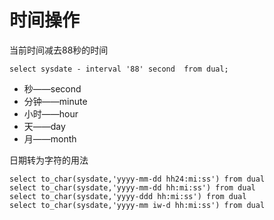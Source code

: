 # 时间操作

当前时间减去88秒的时间

```
select sysdate - interval '88' second  from dual;
```

- 秒——second
- 分钟——minute
- 小时——hour
- 天——day
- 月——month

日期转为字符的用法

```
select to_char(sysdate,'yyyy-mm-dd hh24:mi:ss') from dual
select to_char(sysdate,'yyyy-mm-dd hh:mi:ss') from dual
select to_char(sysdate,'yyyy-ddd hh:mi:ss') from dual
select to_char(sysdate,'yyyy-mm iw-d hh:mi:ss') from dual
```

